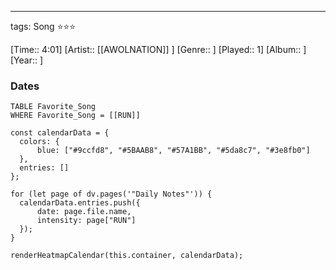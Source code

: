 ---
tags: Song ⭐⭐⭐ 

[Time:: 4:01]
[Artist:: [[AWOLNATION]] ]
[Genre:: ]
[Played:: 1]
[Album:: ]
[Year:: ]
### Dates
````dataview
TABLE Favorite_Song
WHERE Favorite_Song = [[RUN]]
````
  ```dataviewjs
const calendarData = { 
	colors: { 
		blue: ["#9ccfd8", "#5BAAB8", "#57A1BB", "#5da8c7", "#3e8fb0"] 
	}, 
	entries: [] 
}; 

for (let page of dv.pages('"Daily Notes"')) { 
	calendarData.entries.push({ 
		date: page.file.name, 
		intensity: page["RUN"]
	}); 
} 

renderHeatmapCalendar(this.container, calendarData);
```
